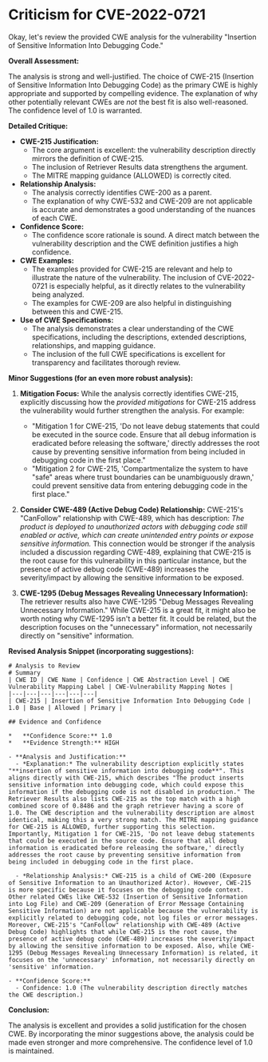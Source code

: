 # Criticism for CVE-2022-0721

Okay, let's review the provided CWE analysis for the vulnerability "Insertion of Sensitive Information Into Debugging Code."

**Overall Assessment:**

The analysis is strong and well-justified. The choice of CWE-215 (Insertion of Sensitive Information Into Debugging Code) as the primary CWE is highly appropriate and supported by compelling evidence. The explanation of why other potentially relevant CWEs are *not* the best fit is also well-reasoned. The confidence level of 1.0 is warranted.

**Detailed Critique:**

*   **CWE-215 Justification:**
    *   The core argument is excellent: the vulnerability description directly mirrors the definition of CWE-215.
    *   The inclusion of Retriever Results data strengthens the argument.
    *   The MITRE mapping guidance (ALLOWED) is correctly cited.
*   **Relationship Analysis:**
    *   The analysis correctly identifies CWE-200 as a parent.
    *   The explanation of why CWE-532 and CWE-209 are not applicable is accurate and demonstrates a good understanding of the nuances of each CWE.
*   **Confidence Score:**
    *   The confidence score rationale is sound. A direct match between the vulnerability description and the CWE definition justifies a high confidence.
*   **CWE Examples:**
    *   The examples provided for CWE-215 are relevant and help to illustrate the nature of the vulnerability. The inclusion of CVE-2022-0721 is especially helpful, as it directly relates to the vulnerability being analyzed.
    *   The examples for CWE-209 are also helpful in distinguishing between this and CWE-215.
*   **Use of CWE Specifications:**
    *   The analysis demonstrates a clear understanding of the CWE specifications, including the descriptions, extended descriptions, relationships, and mapping guidance.
    *   The inclusion of the full CWE specifications is excellent for transparency and facilitates thorough review.

**Minor Suggestions (for an even more robust analysis):**

1.  **Mitigation Focus:** While the analysis correctly identifies CWE-215, explicitly discussing how the *provided mitigations* for CWE-215 address the vulnerability would further strengthen the analysis.  For example:

    *   "Mitigation 1 for CWE-215, 'Do not leave debug statements that could be executed in the source code. Ensure that all debug information is eradicated before releasing the software,' directly addresses the root cause by preventing sensitive information from being included in debugging code in the first place."
    *   "Mitigation 2 for CWE-215, 'Compartmentalize the system to have "safe" areas where trust boundaries can be unambiguously drawn,' could prevent sensitive data from entering debugging code in the first place."

2.  **Consider CWE-489 (Active Debug Code) Relationship:**  CWE-215's "CanFollow" relationship with CWE-489, which has description: *The product is deployed to unauthorized actors with debugging code still enabled or active, which can create unintended entry points or expose sensitive information.* This connection would be stronger if the analysis included a discussion regarding CWE-489, explaining that CWE-215 is the root cause for this vulnerability in this particular instance, but the presence of active debug code (CWE-489) increases the severity/impact by allowing the sensitive information to be exposed.

3.  **CWE-1295 (Debug Messages Revealing Unnecessary Information):** The retriever results also have CWE-1295 "Debug Messages Revealing Unnecessary Information." While CWE-215 is a great fit, it might also be worth noting why CWE-1295 isn't a better fit. It could be related, but the description focuses on the "unnecessary" information, not necessarily directly on "sensitive" information.

**Revised Analysis Snippet (incorporating suggestions):**

```
# Analysis to Review
# Summary
| CWE ID | CWE Name | Confidence | CWE Abstraction Level | CWE Vulnerability Mapping Label | CWE-Vulnerability Mapping Notes |
|---|---|---|---|---|---|
| CWE-215 | Insertion of Sensitive Information Into Debugging Code | 1.0 | Base | Allowed | Primary |

## Evidence and Confidence

*   **Confidence Score:** 1.0
*   **Evidence Strength:** HIGH

- **Analysis and Justification:**  
  - *Explanation:* The vulnerability description explicitly states "**insertion of sensitive information into debugging code**". This aligns directly with CWE-215, which describes "The product inserts sensitive information into debugging code, which could expose this information if the debugging code is not disabled in production." The Retriever Results also lists CWE-215 as the top match with a high combined score of 0.8486 and the graph retriever having a score of 1.0. The CWE description and the vulnerability description are almost identical, making this a very strong match. The MITRE mapping guidance for CWE-215 is ALLOWED, further supporting this selection. Importantly, Mitigation 1 for CWE-215, 'Do not leave debug statements that could be executed in the source code. Ensure that all debug information is eradicated before releasing the software,' directly addresses the root cause by preventing sensitive information from being included in debugging code in the first place.

  - *Relationship Analysis:* CWE-215 is a child of CWE-200 (Exposure of Sensitive Information to an Unauthorized Actor). However, CWE-215 is more specific because it focuses on the debugging code context. Other related CWEs like CWE-532 (Insertion of Sensitive Information into Log File) and CWE-209 (Generation of Error Message Containing Sensitive Information) are not applicable because the vulnerability is explicitly related to debugging code, not log files or error messages.  Moreover, CWE-215's "CanFollow" relationship with CWE-489 (Active Debug Code) highlights that while CWE-215 is the root cause, the presence of active debug code (CWE-489) increases the severity/impact by allowing the sensitive information to be exposed. Also, while CWE-1295 (Debug Messages Revealing Unnecessary Information) is related, it focuses on the 'unnecessary' information, not necessarily directly on 'sensitive' information.

- **Confidence Score:**  
  - Confidence: 1.0 (The vulnerability description directly matches the CWE description.)

```

**Conclusion:**

The analysis is excellent and provides a solid justification for the chosen CWE. By incorporating the minor suggestions above, the analysis could be made even stronger and more comprehensive. The confidence level of 1.0 is maintained.